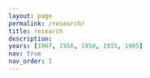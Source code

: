 ```yaml
---
layout: page
permalink: /research/
title: research
description: 
years: [1967, 1956, 1950, 1935, 1905]
nav: true
nav_order: 1
---
```


